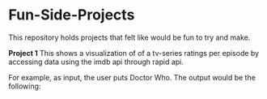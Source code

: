 # Fun-Side-Projects
This repository holds projects that felt like would be fun to try and make.

**Project 1** This shows a visualization of of a tv-series ratings per episode by accessing data using the imdb api through rapid api.

For example, as input, the user puts Doctor Who. The output would be the following:
